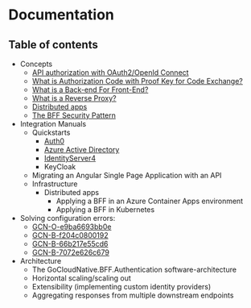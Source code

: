 # Documentation

## Table of contents 

- Concepts
  - [API authorization with OAuth2/OpenId Connect](/concepts/api-authorization/)
  - [What is Authorization Code with Proof Key for Code Exchange?](/concepts/what-is-pkce)
  - [What is a Back-end For Front-End?](/concepts/what-is-a-bff)
  - [What is a Reverse Proxy?](/concepts/what-is-a-reverse-proxy)
  - [Distributed apps](/concepts/distributed-apps)
  - [The BFF Security Pattern](/concepts/bff-security-pattern)
- Integration Manuals
  - Quickstarts
    - [Auth0](/integration-manuals/quickstarts/auth0/quickstart)
    - [Azure Active Directory](/integration-manuals/quickstarts/azuread/quickstart)
    - [IdentityServer4](/integration-manuals/quickstarts/identityserver4/quickstart)
    - KeyCloak
  - Migrating an Angular Single Page Application with an API
  - Infrastructure
    - Distributed apps
      - Applying a BFF in an Azure Container Apps environment
      - Applying a BFF in Kubernetes
- Solving configuration errors:
  - [GCN-O-e9ba6693bb0e](/errors/gcn-o-e9ba6693bb0e)
  - [GCN-B-f204c0800192](/errors/gcn-b-f204c0800192)
  - [GCN-B-66b217e55cd6](/errors/gcn-b-66b217e55cd6)
  - [GCN-B-7072e626c679](/errors/gcn-b-7072e626c679)
- Architecture
  - The GoCloudNative.BFF.Authentication software-architecture
  - Horizontal scaling/scaling out
  - Extensibility (implementing custom identity providers)
  - Aggregating responses from multiple downstream endpoints
